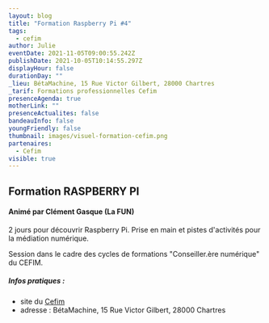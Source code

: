 ```yaml
---
layout: blog
title: "Formation Raspberry Pi #4"
tags:
  - cefim
author: Julie
eventDate: 2021-11-05T09:00:55.242Z
publishDate: 2021-10-05T10:14:55.297Z
displayHour: false
durationDay: ""
_lieu: BétaMachine, 15 Rue Victor Gilbert, 28000 Chartres
_tarif: Formations professionnelles Cefim
presenceAgenda: true
motherLink: ""
presenceActualites: false
bandeauInfo: false
youngFriendly: false
thumbnail: images/visuel-formation-cefim.png
partenaires:
  - Cefim
visible: true
---
```

## Formation RASPBERRY PI
#### Animé par Clément Gasque (La FUN)

2 jours pour découvrir Raspberry Pi.
Prise en main et pistes d'activités pour la médiation numérique.

Session dans le cadre des cycles de formations "Conseiller.ère numérique" du CEFIM.

##### Infos pratiques : 
* site du [Cefim](https://www.cefim.eu/)
* adresse : BétaMachine, 15 Rue Victor Gilbert, 28000 Chartres

